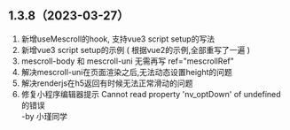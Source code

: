 ## 1.3.8（2023-03-27）
1. 新增useMescroll的hook, 支持vue3 script setup的写法  
2. 新增vue3 script setup的示例 ( 根据vue2的示例,全部重写了一遍 )  
3. mescroll-body 和 mescroll-uni 无需再写 ref="mescrollRef"  
4. 解决mescroll-uni在页面渲染之后,无法动态设置height的问题  
5. 解决renderjs在h5返回有时候无法正常滑动的问题  
6. 修复小程序编辑器提示 Cannot read property 'nv_optDown' of undefined 的错误  
-by 小瑾同学
